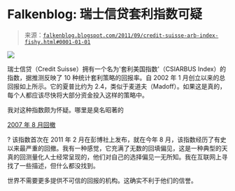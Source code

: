 <!--yml

类别：未分类

日期：2024 年 05 月 12 日 20:45:03

-->

# Falkenblog: 瑞士信贷套利指数可疑

> 来源：[`falkenblog.blogspot.com/2011/09/credit-suisse-arb-index-fishy.html#0001-01-01`](http://falkenblog.blogspot.com/2011/09/credit-suisse-arb-index-fishy.html#0001-01-01)

![](https://blogger.googleusercontent.com/img/b/R29vZ2xl/AVvXsEgltfafpTfRHU9TejKRL35vGoAzNO1hMXcUOssYnSenUox76g7xez6vHn1JZLIu6GYEsgHuHnAmQuzj6B5rTEpQeR2-CMkUIXC5yapz2MRYkRnMXyH3r0MINEE_mHBhwtaFm6nmoQ/s1600/csi.gif)

瑞士信贷（Credit Suisse）拥有一个名为'套利美国指数'（CSIARBUS Index）的指数，据推测反映了 10 种统计套利策略的回报率。自 2002 年 1 月创立以来的总回报如上所示。它的夏普比约为 2.4，类似于麦道夫（Madoff）。如果这是真的，每个人都应该尽快将大部分资金投入这样的策略中。

我对这种指数颇为怀疑。哪里是臭名昭著的

[2007 年 8 月回撤](http://web.mit.edu/alo/www/Papers/august07.pdf)

? 该指数首次在 2011 年 2 月在彭博社上发布，就在今年 8 月，该指数经历了有史以来最严重的回撤。我有一种感觉，它充满了无数的回填偏见，这是一种典型的天真的回测量化人士经常呈现的，他们对自己的选择偏见一无所知。我在互联网上寻找了一些描述，但什么都没找到。

世界不需要更多提供不可信的回报的机构。这确实不利于他们的信誉。
